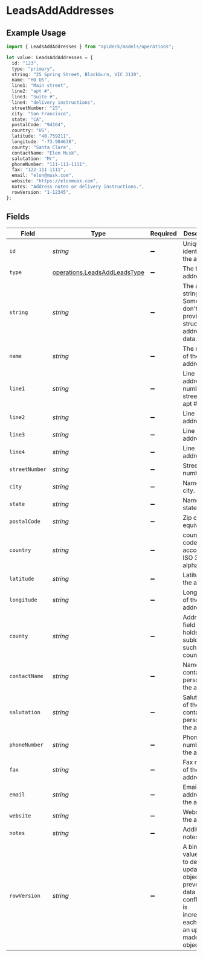 # LeadsAddAddresses

## Example Usage

```typescript
import { LeadsAddAddresses } from "apideck/models/operations";

let value: LeadsAddAddresses = {
  id: "123",
  type: "primary",
  string: "25 Spring Street, Blackburn, VIC 3130",
  name: "HQ US",
  line1: "Main street",
  line2: "apt #",
  line3: "Suite #",
  line4: "delivery instructions",
  streetNumber: "25",
  city: "San Francisco",
  state: "CA",
  postalCode: "94104",
  country: "US",
  latitude: "40.759211",
  longitude: "-73.984638",
  county: "Santa Clara",
  contactName: "Elon Musk",
  salutation: "Mr",
  phoneNumber: "111-111-1111",
  fax: "122-111-1111",
  email: "elon@musk.com",
  website: "https://elonmusk.com",
  notes: "Address notes or delivery instructions.",
  rowVersion: "1-12345",
};
```

## Fields

| Field                                                                                                                                      | Type                                                                                                                                       | Required                                                                                                                                   | Description                                                                                                                                | Example                                                                                                                                    |
| ------------------------------------------------------------------------------------------------------------------------------------------ | ------------------------------------------------------------------------------------------------------------------------------------------ | ------------------------------------------------------------------------------------------------------------------------------------------ | ------------------------------------------------------------------------------------------------------------------------------------------ | ------------------------------------------------------------------------------------------------------------------------------------------ |
| `id`                                                                                                                                       | *string*                                                                                                                                   | :heavy_minus_sign:                                                                                                                         | Unique identifier for the address.                                                                                                         | 123                                                                                                                                        |
| `type`                                                                                                                                     | [operations.LeadsAddLeadsType](../../models/operations/leadsaddleadstype.md)                                                               | :heavy_minus_sign:                                                                                                                         | The type of address.                                                                                                                       | primary                                                                                                                                    |
| `string`                                                                                                                                   | *string*                                                                                                                                   | :heavy_minus_sign:                                                                                                                         | The address string. Some APIs don't provide structured address data.                                                                       | 25 Spring Street, Blackburn, VIC 3130                                                                                                      |
| `name`                                                                                                                                     | *string*                                                                                                                                   | :heavy_minus_sign:                                                                                                                         | The name of the address.                                                                                                                   | HQ US                                                                                                                                      |
| `line1`                                                                                                                                    | *string*                                                                                                                                   | :heavy_minus_sign:                                                                                                                         | Line 1 of the address e.g. number, street, suite, apt #, etc.                                                                              | Main street                                                                                                                                |
| `line2`                                                                                                                                    | *string*                                                                                                                                   | :heavy_minus_sign:                                                                                                                         | Line 2 of the address                                                                                                                      | apt #                                                                                                                                      |
| `line3`                                                                                                                                    | *string*                                                                                                                                   | :heavy_minus_sign:                                                                                                                         | Line 3 of the address                                                                                                                      | Suite #                                                                                                                                    |
| `line4`                                                                                                                                    | *string*                                                                                                                                   | :heavy_minus_sign:                                                                                                                         | Line 4 of the address                                                                                                                      | delivery instructions                                                                                                                      |
| `streetNumber`                                                                                                                             | *string*                                                                                                                                   | :heavy_minus_sign:                                                                                                                         | Street number                                                                                                                              | 25                                                                                                                                         |
| `city`                                                                                                                                     | *string*                                                                                                                                   | :heavy_minus_sign:                                                                                                                         | Name of city.                                                                                                                              | San Francisco                                                                                                                              |
| `state`                                                                                                                                    | *string*                                                                                                                                   | :heavy_minus_sign:                                                                                                                         | Name of state                                                                                                                              | CA                                                                                                                                         |
| `postalCode`                                                                                                                               | *string*                                                                                                                                   | :heavy_minus_sign:                                                                                                                         | Zip code or equivalent.                                                                                                                    | 94104                                                                                                                                      |
| `country`                                                                                                                                  | *string*                                                                                                                                   | :heavy_minus_sign:                                                                                                                         | country code according to ISO 3166-1 alpha-2.                                                                                              | US                                                                                                                                         |
| `latitude`                                                                                                                                 | *string*                                                                                                                                   | :heavy_minus_sign:                                                                                                                         | Latitude of the address                                                                                                                    | 40.759211                                                                                                                                  |
| `longitude`                                                                                                                                | *string*                                                                                                                                   | :heavy_minus_sign:                                                                                                                         | Longitude of the address                                                                                                                   | -73.984638                                                                                                                                 |
| `county`                                                                                                                                   | *string*                                                                                                                                   | :heavy_minus_sign:                                                                                                                         | Address field that holds a sublocality, such as a county                                                                                   | Santa Clara                                                                                                                                |
| `contactName`                                                                                                                              | *string*                                                                                                                                   | :heavy_minus_sign:                                                                                                                         | Name of the contact person at the address                                                                                                  | Elon Musk                                                                                                                                  |
| `salutation`                                                                                                                               | *string*                                                                                                                                   | :heavy_minus_sign:                                                                                                                         | Salutation of the contact person at the address                                                                                            | Mr                                                                                                                                         |
| `phoneNumber`                                                                                                                              | *string*                                                                                                                                   | :heavy_minus_sign:                                                                                                                         | Phone number of the address                                                                                                                | 111-111-1111                                                                                                                               |
| `fax`                                                                                                                                      | *string*                                                                                                                                   | :heavy_minus_sign:                                                                                                                         | Fax number of the address                                                                                                                  | 122-111-1111                                                                                                                               |
| `email`                                                                                                                                    | *string*                                                                                                                                   | :heavy_minus_sign:                                                                                                                         | Email address of the address                                                                                                               | elon@musk.com                                                                                                                              |
| `website`                                                                                                                                  | *string*                                                                                                                                   | :heavy_minus_sign:                                                                                                                         | Website of the address                                                                                                                     | https://elonmusk.com                                                                                                                       |
| `notes`                                                                                                                                    | *string*                                                                                                                                   | :heavy_minus_sign:                                                                                                                         | Additional notes                                                                                                                           | Address notes or delivery instructions.                                                                                                    |
| `rowVersion`                                                                                                                               | *string*                                                                                                                                   | :heavy_minus_sign:                                                                                                                         | A binary value used to detect updates to a object and prevent data conflicts. It is incremented each time an update is made to the object. | 1-12345                                                                                                                                    |